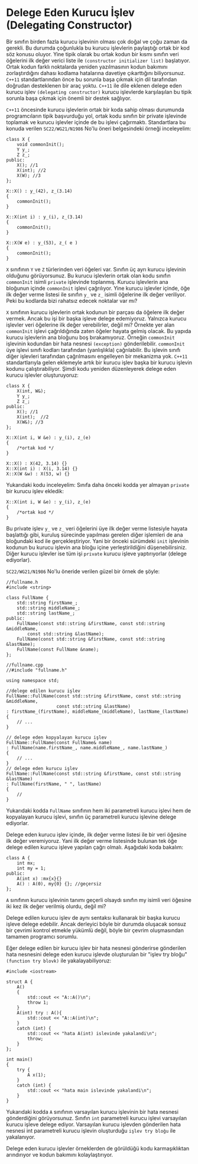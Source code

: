 # Delege Eden Kurucu İşlev (Delegating Constructor)

Bir sınıfın birden fazla kurucu işlevinin olması çok doğal ve çoğu zaman da gerekli. Bu durumda çoğunlukla bu kurucu işlevlerin paylaştığı ortak bir kod söz konusu oluyor. Yine tipik olarak bu ortak kodun bir kısmı sınıfın veri öğelerini ilk değer verici liste ile `(constructor initializer list)` başlatıyor. Ortak kodun farklı noktalarda yeniden yazılmasının kodun bakımını zorlaştırdığını dahası kodlama hatalarına davetiye çıkarttığını biliyorsunuz. `C++11` standartlarından önce bu sorunla başa çıkmak için dil tarafından doğrudan desteklenen bir araç yoktu. `C++11` ile dile eklenen delege eden kurucu işlev `(delegating constructor)` kurucu işlevlerde karşılaşılan bu tipik sorunla başa çıkmak için önemli bir destek sağlıyor.

`C++11` öncesinde kurucu işlevlerin ortak bir koda sahip olması durumunda programcıların tipik başvurduğu yol, ortak kodu sınıfın bir private işlevinde toplamak ve kurucu işlevler içinde de bu işlevi çağırmaktı. Standartlara bu konuda verilen `SC22/WG21/N1986` No'lu öneri belgesindeki örneği inceleyelim:

```
class X {
	void commonInit();
	Y y_;
	Z z_;
public:
	X(); //1
	X(int); //2
	X(W); //3
}; 

X::X() : y_(42), z_(3.14) 
{
	commonInit();
}

X::X(int i) : y_(i), z_(3.14) 
{
	commonInit();
}

X::X(W e) : y_(53), z_( e )
{
	commonInit();
}
```
`X` sınıfının `Y` ve `Z` türlerinden veri öğeleri var. Sınıfın üç ayrı kurucu işlevinin olduğunu görüyorsunuz. Bu kurucu işlevlerin ortak olan kodu sınıfın `commonInit` isimli `private` işlevinde toplanmış. Kurucu işlevlerin ana bloğunun içinde `commonInit` işlevi çağrılıyor. Yine kurucu işlevler içinde, öğe ilk değer verme listesi ile sınıfın `y_` ve `z_` isimli öğelerine ilk değer veriliyor. Peki bu kodlarda bizi rahatsız edecek noktalar var mı?

`X` sınıfının kurucu işlevlerin ortak kodunun bir parçası da öğelere ilk değer vermek. Ancak bu işi bir başka işleve delege edemiyoruz. Yalnızca kurucu işlevler veri öğelerine ilk değer verebilirler, değil mi? Örnekte yer alan `commonInit` işlevi çağrıldığında zaten öğeler hayata gelmiş olacak.
Bu yapıda kurucu işlevlerin ana bloğunu boş bırakamıyoruz. Örneğin `commonInit` işlevinin kodundan bir hata nesnesi `(exception)` gönderilebilir. `commonInit` üye işlevi sınıfı kodları tarafından (yanlışlıkla) çağrılabilir. Bu işlevin sınıfı diğer işlevleri tarafından çağrılmasını engelleyen bir mekanizma yok.
`C++11` standartlarıyla gelen eklemeyle artık bir kurucu işlev başka bir kurucu işlevin kodunu çalıştırabiliyor. Şimdi kodu yeniden düzenleyerek delege eden kurucu işlevler oluşturuyoruz:

```
class X {
	X(int, W&);
	Y y_;
	Z z_;
public:
	X(); //1
	X(int);  //2
	X(W&); //3
};

X::X(int i, W &e) : y_(i), z_(e) 
{
	/*ortak kod */
}

X::X() : X(42, 3.14) {}
X::X(int i) : X(i, 3.14) {}
X::X(W &w) : X(53, w) {}
```
Yukarıdaki kodu inceleyelim: Sınıfa daha önceki kodda yer almayan `private` bir kurucu işlev ekledik:

```
X::X(int i, W &e) : y_(i), z_(e) 
{
	/*ortak kod */
}
```
Bu private işlev `y_` ve `z_` veri öğelerini üye ilk değer verme listesiyle hayata başlattığı gibi, kuruluş sürecinde yapılması gerelen diğer işlemleri de ana bloğundaki kod ile gerçekleştiriyor. Yani bir önceki sürümdeki `init` işlevinin kodunun bu kurucu işlevin ana bloğu içine yerleştirildiğini düşenebilirsiniz. Diğer kurucu işlevler ise tüm işi `private` kurucu işleve yaptırıyorlar (delege ediyorlar).

`SC22/WG21/N1986` No'lu öneride verilen güzel bir örnek de şöyle:

```
//fullname.h
#include <string>

class FullName {
	std::string firstName_;
	std::string middleName_;
	std::string lastName_;
public:
	FullName(const std::string &firstName, const std::string &middleName,
        const std::string &lastName);
	FullName(const std::string &firstName, const std::string &lastName);
	FullName(const FullName &name);
};

//fullname.cpp
//#include "fullname.h"

using namespace std;

//delege edilen kurucu işlev
FullName::FullName(const std::string &firstName, const std::string &middleName,
                   const std::string &lastName)
: firstName_(firstName), middleName_(middleName), lastName_(lastName)
{
	// ...
}

// delege eden kopyalayan kurucu işlev
FullName::FullName(const FullName& name)
: FullName(name.firstName_, name.middleName_, name.lastName_)
{
	// ...
}
// delege eden kurucu işlev
FullName::FullName(const std::string &firstName, const std::string &lastName)
: FullName(firstName, " ", lastName)
{
	//
}
```
Yukarıdaki kodda `FullName` sınıfının hem iki parametreli kurucu işlevi hem de kopyalayan kurucu işlevi, sınıfın üç parametreli kurucu işlevine delege ediyorlar.

Delege eden kurucu işlev içinde, ilk değer verme listesi ile bir veri öğesine ilk değer veremiyoruz. Yani ilk değer verme listesinde bulunan tek öğe delege edilen kurucu işleve yapılan çağrı olmalı. Aşağıdaki koda bakalım:

```
class A {
	int mx;
	int my = 1;
public:
	A(int x) :mx{x}{}
	A() : A(0), my{0} {}; //geçersiz
};
```
`A` sınıfının kurucu işlevinin tanımı geçerli olsaydı sınıfın my isimli veri öğesine iki kez ilk değer verilmiş olurdu, değil mi?

Delege edilen kurucu işlev de aynı sentaksı kullanarak bir başka kurucu işleve delege edebilir. Ancak derleyici böyle bir durumda oluşacak sonsuz bir çevrimi kontrol etmekle yükümlü değil, böyle bir çevrim oluşmasından tamamen programcı sorumlu.

Eğer delege edilen bir kurucu işlev bir hata nesnesi gönderirse gönderilen hata nesnesini delege eden kurucu işlevde oluşturulan bir "işlev try bloğu" `(function try blovk)` ile yakalayabiliyoruz:

```
#include <iostream>

struct A {
	A()
	{
		std::cout << "A::A()\n";
		throw 1;
	}
	A(int) try : A(){
		std::cout << "A::A(int)\n";
	}
	catch (int) {
		std::cout << "hata A(int) islevinde yakalandi\n";
		throw;
	}
};

int main()
{
	try {
		A x(1);
	}
	catch (int) {
		std::cout << "hata main islevinde yakalandi\n";
	}
}
```
Yukarıdaki kodda `A` sınıfının varsayılan kurucu işlevinin bir hata nesnesi gönderdiğini görüyorsunuz. Sınıfın `int` parametreli kurucu işlevi varsayılan kurucu işleve delege ediyor. Varsayılan kurucu işlevden gönderilen hata nesnesi int parametreli kurucu işlevin oluşturduğu `işlev try bloğu` ile yakalanıyor.

Delege eden kurucu işlevler örneklerden de görüldüğü kodu karmaşıklıktan arındırıyor ve kodun bakımını kolaylaştırıyor.
